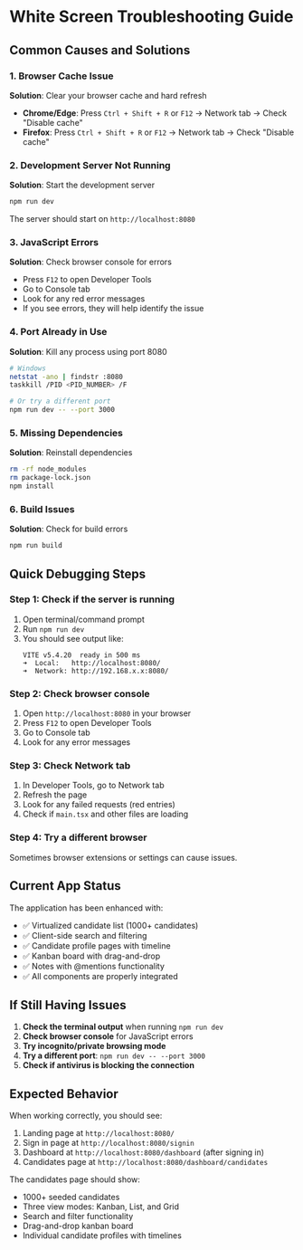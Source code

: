 # White Screen Troubleshooting Guide

## Common Causes and Solutions

### 1. **Browser Cache Issue**
**Solution**: Clear your browser cache and hard refresh
- **Chrome/Edge**: Press `Ctrl + Shift + R` or `F12` → Network tab → Check "Disable cache"
- **Firefox**: Press `Ctrl + Shift + R` or `F12` → Network tab → Check "Disable cache"

### 2. **Development Server Not Running**
**Solution**: Start the development server
```bash
npm run dev
```
The server should start on `http://localhost:8080`

### 3. **JavaScript Errors**
**Solution**: Check browser console for errors
- Press `F12` to open Developer Tools
- Go to Console tab
- Look for any red error messages
- If you see errors, they will help identify the issue

### 4. **Port Already in Use**
**Solution**: Kill any process using port 8080
```bash
# Windows
netstat -ano | findstr :8080
taskkill /PID <PID_NUMBER> /F

# Or try a different port
npm run dev -- --port 3000
```

### 5. **Missing Dependencies**
**Solution**: Reinstall dependencies
```bash
rm -rf node_modules
rm package-lock.json
npm install
```

### 6. **Build Issues**
**Solution**: Check for build errors
```bash
npm run build
```

## Quick Debugging Steps

### Step 1: Check if the server is running
1. Open terminal/command prompt
2. Run `npm run dev`
3. You should see output like:
   ```
   VITE v5.4.20  ready in 500 ms
   ➜  Local:   http://localhost:8080/
   ➜  Network: http://192.168.x.x:8080/
   ```

### Step 2: Check browser console
1. Open `http://localhost:8080` in your browser
2. Press `F12` to open Developer Tools
3. Go to Console tab
4. Look for any error messages

### Step 3: Check Network tab
1. In Developer Tools, go to Network tab
2. Refresh the page
3. Look for any failed requests (red entries)
4. Check if `main.tsx` and other files are loading

### Step 4: Try a different browser
Sometimes browser extensions or settings can cause issues.

## Current App Status

The application has been enhanced with:
- ✅ Virtualized candidate list (1000+ candidates)
- ✅ Client-side search and filtering
- ✅ Candidate profile pages with timeline
- ✅ Kanban board with drag-and-drop
- ✅ Notes with @mentions functionality
- ✅ All components are properly integrated

## If Still Having Issues

1. **Check the terminal output** when running `npm run dev`
2. **Check browser console** for JavaScript errors
3. **Try incognito/private browsing mode**
4. **Try a different port**: `npm run dev -- --port 3000`
5. **Check if antivirus is blocking the connection**

## Expected Behavior

When working correctly, you should see:
1. Landing page at `http://localhost:8080/`
2. Sign in page at `http://localhost:8080/signin`
3. Dashboard at `http://localhost:8080/dashboard` (after signing in)
4. Candidates page at `http://localhost:8080/dashboard/candidates`

The candidates page should show:
- 1000+ seeded candidates
- Three view modes: Kanban, List, and Grid
- Search and filter functionality
- Drag-and-drop kanban board
- Individual candidate profiles with timelines
